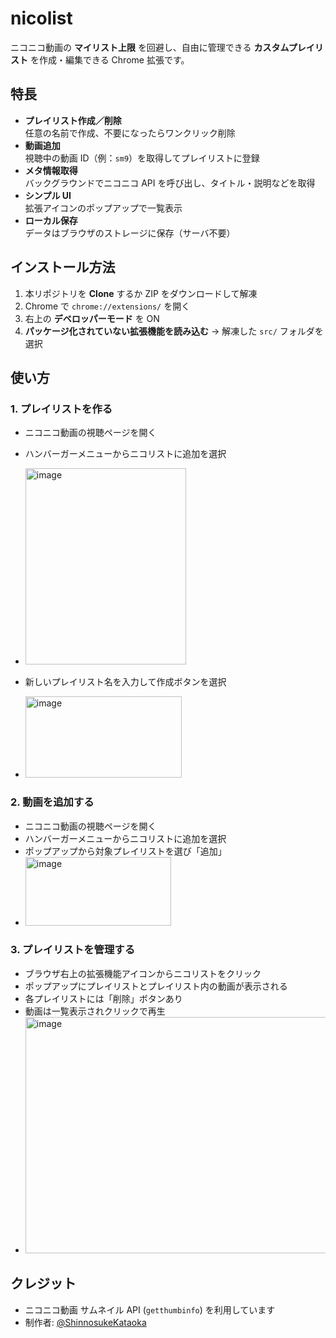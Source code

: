 # nicolist

ニコニコ動画の **マイリスト上限** を回避し、自由に管理できる **カスタムプレイリスト** を作成・編集できる Chrome 拡張です。



## 特長

- **プレイリスト作成／削除**  
  任意の名前で作成、不要になったらワンクリック削除  
- **動画追加**  
  視聴中の動画 ID（例：`sm9`）を取得してプレイリストに登録  
- **メタ情報取得**  
  バックグラウンドでニコニコ API を呼び出し、タイトル・説明などを取得  
- **シンプル UI**  
  拡張アイコンのポップアップで一覧表示  
- **ローカル保存**  
  データはブラウザのストレージに保存（サーバ不要）



## インストール方法

1. 本リポジトリを **Clone** するか ZIP をダウンロードして解凍  
2. Chrome で `chrome://extensions/` を開く  
3. 右上の **デベロッパーモード** を ON  
4. **パッケージ化されていない拡張機能を読み込む** → 解凍した `src/` フォルダを選択  


## 使い方

### 1. プレイリストを作る
- ニコニコ動画の視聴ページを開く 
- ハンバーガーメニューからニコリストに追加を選択
- <img width="257" height="314" alt="image" src="https://github.com/user-attachments/assets/8b9a199b-b08d-4df4-881e-400a3197f813" />

- 新しいプレイリスト名を入力して作成ボタンを選択
- <img width="250" height="130" alt="image" src="https://github.com/user-attachments/assets/bd8f89bc-2d68-401c-87a5-582b147766c2" />


### 2. 動画を追加する
- ニコニコ動画の視聴ページを開く
- ハンバーガーメニューからニコリストに追加を選択
- ポップアップから対象プレイリストを選び「追加」
- <img width="233" height="110" alt="image" src="https://github.com/user-attachments/assets/c6aba3d1-1410-491a-83e4-106ba3ebe8d2" />


### 3. プレイリストを管理する
- ブラウザ右上の拡張機能アイコンからニコリストをクリック
- ポップアップにプレイリストとプレイリスト内の動画が表示される
- 各プレイリストには「削除」ボタンあり  
- 動画は一覧表示されクリックで再生
- <img width="542" height="378" alt="image" src="https://github.com/user-attachments/assets/5bb14e0c-fe32-4db8-9944-55911e378987" />


## クレジット
- ニコニコ動画 サムネイル API (`getthumbinfo`) を利用しています  
- 制作者: [@ShinnosukeKataoka](https://github.com/ShinnosukeKataoka)
